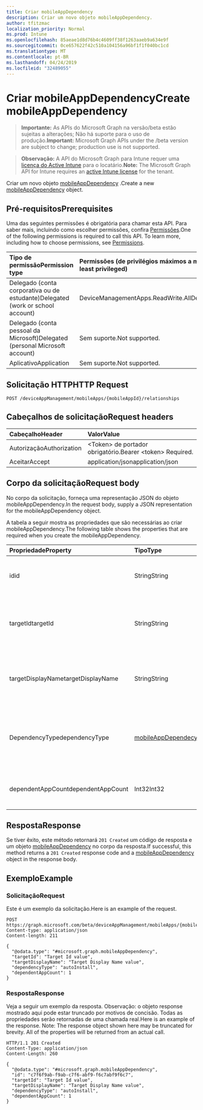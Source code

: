 ```yaml
---
title: Criar mobileAppDependency
description: Criar um novo objeto mobileAppDependency.
author: tfitzmac
localization_priority: Normal
ms.prod: Intune
ms.openlocfilehash: 85aeae1d8d76b4c4609ff38f1263aaeb9a634e9f
ms.sourcegitcommit: 0ce657622f42c510a104156a96bf1f1f040bc1cd
ms.translationtype: MT
ms.contentlocale: pt-BR
ms.lasthandoff: 04/24/2019
ms.locfileid: "32489055"
---
```

# <a name="create-mobileappdependency"></a><span data-ttu-id="dd88b-103">Criar mobileAppDependency</span><span class="sxs-lookup"><span data-stu-id="dd88b-103">Create mobileAppDependency</span></span>

> <span data-ttu-id="dd88b-104">**Importante:** As APIs do Microsoft Graph na versão/beta estão sujeitas a alterações; Não há suporte para o uso de produção.</span><span class="sxs-lookup"><span data-stu-id="dd88b-104">**Important:** Microsoft Graph APIs under the /beta version are subject to change; production use is not supported.</span></span>

> <span data-ttu-id="dd88b-105">**Observação:** A API do Microsoft Graph para Intune requer uma [licença do Active Intune](https://go.microsoft.com/fwlink/?linkid=839381) para o locatário.</span><span class="sxs-lookup"><span data-stu-id="dd88b-105">**Note:** The Microsoft Graph API for Intune requires an [active Intune license](https://go.microsoft.com/fwlink/?linkid=839381) for the tenant.</span></span>

<span data-ttu-id="dd88b-106">Criar um novo objeto [mobileAppDependency](../resources/intune-apps-mobileappdependency.md) .</span><span class="sxs-lookup"><span data-stu-id="dd88b-106">Create a new [mobileAppDependency](../resources/intune-apps-mobileappdependency.md) object.</span></span>

## <a name="prerequisites"></a><span data-ttu-id="dd88b-107">Pré-requisitos</span><span class="sxs-lookup"><span data-stu-id="dd88b-107">Prerequisites</span></span>
<span data-ttu-id="dd88b-p101">Uma das seguintes permissões é obrigatória para chamar esta API. Para saber mais, incluindo como escolher permissões, confira [Permissões](/graph/permissions-reference).</span><span class="sxs-lookup"><span data-stu-id="dd88b-p101">One of the following permissions is required to call this API. To learn more, including how to choose permissions, see [Permissions](/graph/permissions-reference).</span></span>

|<span data-ttu-id="dd88b-110">Tipo de permissão</span><span class="sxs-lookup"><span data-stu-id="dd88b-110">Permission type</span></span>|<span data-ttu-id="dd88b-111">Permissões (de privilégios máximos a mínimos)</span><span class="sxs-lookup"><span data-stu-id="dd88b-111">Permissions (from most to least privileged)</span></span>|
|:---|:---|
|<span data-ttu-id="dd88b-112">Delegado (conta corporativa ou de estudante)</span><span class="sxs-lookup"><span data-stu-id="dd88b-112">Delegated (work or school account)</span></span>|<span data-ttu-id="dd88b-113">DeviceManagementApps.ReadWrite.All</span><span class="sxs-lookup"><span data-stu-id="dd88b-113">DeviceManagementApps.ReadWrite.All</span></span>|
|<span data-ttu-id="dd88b-114">Delegado (conta pessoal da Microsoft)</span><span class="sxs-lookup"><span data-stu-id="dd88b-114">Delegated (personal Microsoft account)</span></span>|<span data-ttu-id="dd88b-115">Sem suporte.</span><span class="sxs-lookup"><span data-stu-id="dd88b-115">Not supported.</span></span>|
|<span data-ttu-id="dd88b-116">Aplicativo</span><span class="sxs-lookup"><span data-stu-id="dd88b-116">Application</span></span>|<span data-ttu-id="dd88b-117">Sem suporte.</span><span class="sxs-lookup"><span data-stu-id="dd88b-117">Not supported.</span></span>|

## <a name="http-request"></a><span data-ttu-id="dd88b-118">Solicitação HTTP</span><span class="sxs-lookup"><span data-stu-id="dd88b-118">HTTP Request</span></span>
<!-- {
  "blockType": "ignored"
}
-->
``` http
POST /deviceAppManagement/mobileApps/{mobileAppId}/relationships
```

## <a name="request-headers"></a><span data-ttu-id="dd88b-119">Cabeçalhos de solicitação</span><span class="sxs-lookup"><span data-stu-id="dd88b-119">Request headers</span></span>
|<span data-ttu-id="dd88b-120">Cabeçalho</span><span class="sxs-lookup"><span data-stu-id="dd88b-120">Header</span></span>|<span data-ttu-id="dd88b-121">Valor</span><span class="sxs-lookup"><span data-stu-id="dd88b-121">Value</span></span>|
|:---|:---|
|<span data-ttu-id="dd88b-122">Autorização</span><span class="sxs-lookup"><span data-stu-id="dd88b-122">Authorization</span></span>|<span data-ttu-id="dd88b-123">&lt;Token&gt; de portador obrigatório.</span><span class="sxs-lookup"><span data-stu-id="dd88b-123">Bearer &lt;token&gt; Required.</span></span>|
|<span data-ttu-id="dd88b-124">Aceitar</span><span class="sxs-lookup"><span data-stu-id="dd88b-124">Accept</span></span>|<span data-ttu-id="dd88b-125">application/json</span><span class="sxs-lookup"><span data-stu-id="dd88b-125">application/json</span></span>|

## <a name="request-body"></a><span data-ttu-id="dd88b-126">Corpo da solicitação</span><span class="sxs-lookup"><span data-stu-id="dd88b-126">Request body</span></span>
<span data-ttu-id="dd88b-127">No corpo da solicitação, forneça uma representação JSON do objeto mobileAppDependency.</span><span class="sxs-lookup"><span data-stu-id="dd88b-127">In the request body, supply a JSON representation for the mobileAppDependency object.</span></span>

<span data-ttu-id="dd88b-128">A tabela a seguir mostra as propriedades que são necessárias ao criar mobileAppDependency.</span><span class="sxs-lookup"><span data-stu-id="dd88b-128">The following table shows the properties that are required when you create the mobileAppDependency.</span></span>

|<span data-ttu-id="dd88b-129">Propriedade</span><span class="sxs-lookup"><span data-stu-id="dd88b-129">Property</span></span>|<span data-ttu-id="dd88b-130">Tipo</span><span class="sxs-lookup"><span data-stu-id="dd88b-130">Type</span></span>|<span data-ttu-id="dd88b-131">Descrição</span><span class="sxs-lookup"><span data-stu-id="dd88b-131">Description</span></span>|
|:---|:---|:---|
|<span data-ttu-id="dd88b-132">id</span><span class="sxs-lookup"><span data-stu-id="dd88b-132">id</span></span>|<span data-ttu-id="dd88b-133">String</span><span class="sxs-lookup"><span data-stu-id="dd88b-133">String</span></span>|<span data-ttu-id="dd88b-134">A ID da entidade de relação. Herdado de [mobileAppRelationship](../resources/intune-apps-mobileapprelationship.md)</span><span class="sxs-lookup"><span data-stu-id="dd88b-134">The relationship entity id. Inherited from [mobileAppRelationship](../resources/intune-apps-mobileapprelationship.md)</span></span>|
|<span data-ttu-id="dd88b-135">targetId</span><span class="sxs-lookup"><span data-stu-id="dd88b-135">targetId</span></span>|<span data-ttu-id="dd88b-136">String</span><span class="sxs-lookup"><span data-stu-id="dd88b-136">String</span></span>|<span data-ttu-id="dd88b-137">A ID de aplicativo do aplicativo móvel do filho de destino. Herdado de [mobileAppRelationship](../resources/intune-apps-mobileapprelationship.md)</span><span class="sxs-lookup"><span data-stu-id="dd88b-137">The target child mobile app's app id. Inherited from [mobileAppRelationship](../resources/intune-apps-mobileapprelationship.md)</span></span>|
|<span data-ttu-id="dd88b-138">targetDisplayName</span><span class="sxs-lookup"><span data-stu-id="dd88b-138">targetDisplayName</span></span>|<span data-ttu-id="dd88b-139">String</span><span class="sxs-lookup"><span data-stu-id="dd88b-139">String</span></span>|<span data-ttu-id="dd88b-140">O nome de exibição do aplicativo móvel filho de destino.</span><span class="sxs-lookup"><span data-stu-id="dd88b-140">The target child mobile app's display name.</span></span> <span data-ttu-id="dd88b-141">Herdado de [mobileAppRelationship](../resources/intune-apps-mobileapprelationship.md)</span><span class="sxs-lookup"><span data-stu-id="dd88b-141">Inherited from [mobileAppRelationship](../resources/intune-apps-mobileapprelationship.md)</span></span>|
|<span data-ttu-id="dd88b-142">DependencyType</span><span class="sxs-lookup"><span data-stu-id="dd88b-142">dependencyType</span></span>|[<span data-ttu-id="dd88b-143">mobileAppDependecyType</span><span class="sxs-lookup"><span data-stu-id="dd88b-143">mobileAppDependecyType</span></span>](../resources/intune-apps-mobileappdependecytype.md)|<span data-ttu-id="dd88b-144">O tipo de relação de dependência entre os aplicativos pai e filho.</span><span class="sxs-lookup"><span data-stu-id="dd88b-144">The type of dependency relationship between the parent and child apps.</span></span> <span data-ttu-id="dd88b-145">Os valores possíveis são: `detect` e `autoInstall`.</span><span class="sxs-lookup"><span data-stu-id="dd88b-145">Possible values are: `detect`, `autoInstall`.</span></span>|
|<span data-ttu-id="dd88b-146">dependentAppCount</span><span class="sxs-lookup"><span data-stu-id="dd88b-146">dependentAppCount</span></span>|<span data-ttu-id="dd88b-147">Int32</span><span class="sxs-lookup"><span data-stu-id="dd88b-147">Int32</span></span>|<span data-ttu-id="dd88b-148">O número total de dependências do aplicativo filho.</span><span class="sxs-lookup"><span data-stu-id="dd88b-148">The total number of dependencies the child app has.</span></span>|



## <a name="response"></a><span data-ttu-id="dd88b-149">Resposta</span><span class="sxs-lookup"><span data-stu-id="dd88b-149">Response</span></span>
<span data-ttu-id="dd88b-150">Se tiver êxito, este método retornará `201 Created` um código de resposta e um objeto [mobileAppDependency](../resources/intune-apps-mobileappdependency.md) no corpo da resposta.</span><span class="sxs-lookup"><span data-stu-id="dd88b-150">If successful, this method returns a `201 Created` response code and a [mobileAppDependency](../resources/intune-apps-mobileappdependency.md) object in the response body.</span></span>

## <a name="example"></a><span data-ttu-id="dd88b-151">Exemplo</span><span class="sxs-lookup"><span data-stu-id="dd88b-151">Example</span></span>

### <a name="request"></a><span data-ttu-id="dd88b-152">Solicitação</span><span class="sxs-lookup"><span data-stu-id="dd88b-152">Request</span></span>
<span data-ttu-id="dd88b-153">Este é um exemplo da solicitação.</span><span class="sxs-lookup"><span data-stu-id="dd88b-153">Here is an example of the request.</span></span>
``` http
POST https://graph.microsoft.com/beta/deviceAppManagement/mobileApps/{mobileAppId}/relationships
Content-type: application/json
Content-length: 211

{
  "@odata.type": "#microsoft.graph.mobileAppDependency",
  "targetId": "Target Id value",
  "targetDisplayName": "Target Display Name value",
  "dependencyType": "autoInstall",
  "dependentAppCount": 1
}
```

### <a name="response"></a><span data-ttu-id="dd88b-154">Resposta</span><span class="sxs-lookup"><span data-stu-id="dd88b-154">Response</span></span>
<span data-ttu-id="dd88b-p104">Veja a seguir um exemplo da resposta. Observação: o objeto response mostrado aqui pode estar truncado por motivos de concisão. Todas as propriedades serão retornadas de uma chamada real.</span><span class="sxs-lookup"><span data-stu-id="dd88b-p104">Here is an example of the response. Note: The response object shown here may be truncated for brevity. All of the properties will be returned from an actual call.</span></span>
``` http
HTTP/1.1 201 Created
Content-Type: application/json
Content-Length: 260

{
  "@odata.type": "#microsoft.graph.mobileAppDependency",
  "id": "c7f6f9ab-f9ab-c7f6-abf9-f6c7abf9f6c7",
  "targetId": "Target Id value",
  "targetDisplayName": "Target Display Name value",
  "dependencyType": "autoInstall",
  "dependentAppCount": 1
}
```





